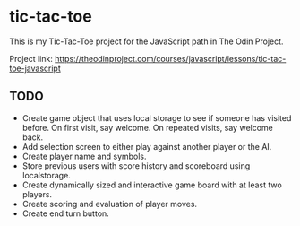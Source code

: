 # tic-tac-toe

This is my Tic-Tac-Toe project for the JavaScript path in The Odin Project.

Project link: https://theodinproject.com/courses/javascript/lessons/tic-tac-toe-javascript

## TODO

- Create game object that uses local storage to see if someone has visited before. On first visit, say welcome. On repeated visits, say welcome back.
- Add selection screen to either play against another player or the AI.
- Create player name and symbols.
- Store previous users with score history and scoreboard using localstorage.
- Create dynamically sized and interactive game board with at least two players.
- Create scoring and evaluation of player moves.
- Create end turn button.
